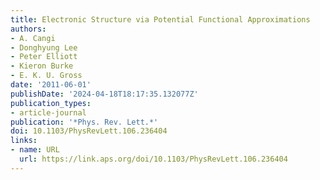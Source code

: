 ```yaml
---
title: Electronic Structure via Potential Functional Approximations
authors:
- A. Cangi
- Donghyung Lee
- Peter Elliott
- Kieron Burke
- E. K. U. Gross
date: '2011-06-01'
publishDate: '2024-04-18T18:17:35.132077Z'
publication_types:
- article-journal
publication: '*Phys. Rev. Lett.*'
doi: 10.1103/PhysRevLett.106.236404
links:
- name: URL
  url: https://link.aps.org/doi/10.1103/PhysRevLett.106.236404
---
```


